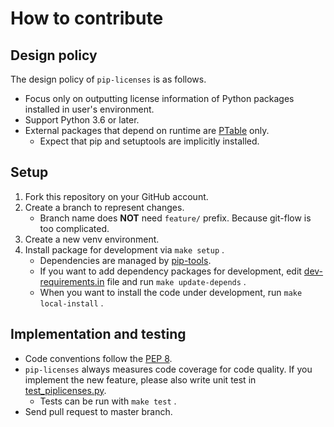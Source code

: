 # How to contribute

## Design policy

The design policy of `pip-licenses` is as follows.

* Focus only on outputting license information of Python packages installed in user's environment.
* Support Python 3.6 or later.
* External packages that depend on runtime are [PTable](https://pypi.org/project/PTable/) only.
    * Expect that pip and setuptools are implicitly installed.

## Setup

1. Fork this repository on your GitHub account.
2. Create a branch to represent changes.
    * Branch name does **NOT** need `feature/` prefix. Because git-flow is too complicated.
3. Create a new venv environment.
4. Install package for development via `make setup` .
    * Dependencies are managed by [pip-tools](https://pypi.org/project/pip-tools/).
    * If you want to add dependency packages for development, edit [dev-requirements.in](https://github.com/raimon49/pip-licenses/blob/master/dev-requirements.in) file and run `make update-depends` .
    * When you want to install the code under development, run `make local-install` .

## Implementation and testing

* Code conventions follow the [PEP 8](https://www.python.org/dev/peps/pep-0008/).
* `pip-licenses` always measures code coverage for code quality. If you implement the new feature, please also write unit test in [test\_piplicenses.py](https://github.com/raimon49/pip-licenses/blob/master/test_piplicenses.py).
    * Tests can be run with `make test` .
* Send pull request to master branch.
